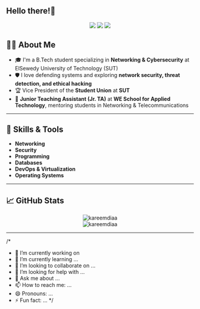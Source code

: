 ## Hello there!👋
<p align="center">
  <a href="https://www.linkedin.com/in/kareemdiaa" target="_blank"><img src="https://img.shields.io/badge/-LinkedIn-0077B5?style=flat-square&logo=Linkedin&logoColor=white"/></a>
  <a href="https://github.com/kareemdiaa" target="_blank"><img src="https://img.shields.io/github/followers/kareemdiaa?label=Follow&style=social"/></a>
  <a href="mailto:kareem.diaa.official@gmail.com"><img src="https://img.shields.io/badge/Email-D14836?style=flat-square&logo=gmail&logoColor=white"/></a>
</p>

## 👨‍💻 About Me

- 🎓 I'm a B.Tech student specializing in **Networking & Cybersecurity** at ElSewedy University of Technology (SUT)
- 🛡️ I love defending systems and exploring **network security, threat detection, and ethical hacking**  
- 🏆 Vice President of the **Student Union** at **SUT**
- 💼 **Junior Teaching Assistant (Jr. TA)** at **WE School for Applied Technology**, mentoring students in Networking & Telecommunications

---

## 🚀 Skills & Tools

- **Networking**
- **Security**
- **Programming**
- **Databases**
- **DevOps & Virtualization**
- **Operating Systems**

---

## 📈 GitHub Stats

<p align="center">
  <img src="https://github-readme-stats.vercel.app/api?username=kareemdiaa&show_icons=true&theme=radical" alt="kareemdiaa" />
  <br>
  <img src="https://github-readme-streak-stats.herokuapp.com/?user=kareemdiaa&theme=radical" alt="kareemdiaa" />
</p>

---

/*
- 🔭 I’m currently working on
- 🌱 I’m currently learning ...
- 👯 I’m looking to collaborate on ...
- 🤔 I’m looking for help with ...
- 💬 Ask me about ...
- 📫 How to reach me: ...
- 😄 Pronouns: ...
- ⚡ Fun fact: ...
*/

